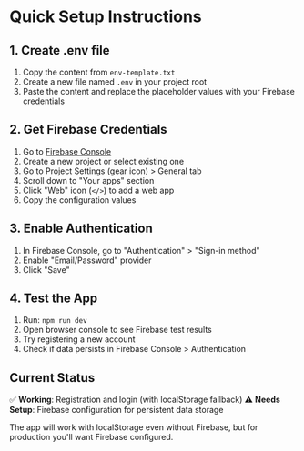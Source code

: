 # Quick Setup Instructions

## 1. Create .env file

1. Copy the content from `env-template.txt`
2. Create a new file named `.env` in your project root
3. Paste the content and replace the placeholder values with your Firebase credentials

## 2. Get Firebase Credentials

1. Go to [Firebase Console](https://console.firebase.google.com/)
2. Create a new project or select existing one
3. Go to Project Settings (gear icon) > General tab
4. Scroll down to "Your apps" section
5. Click "Web" icon (`</>`) to add a web app
6. Copy the configuration values

## 3. Enable Authentication

1. In Firebase Console, go to "Authentication" > "Sign-in method"
2. Enable "Email/Password" provider
3. Click "Save"

## 4. Test the App

1. Run: `npm run dev`
2. Open browser console to see Firebase test results
3. Try registering a new account
4. Check if data persists in Firebase Console > Authentication

## Current Status

✅ **Working**: Registration and login (with localStorage fallback)
⚠️ **Needs Setup**: Firebase configuration for persistent data storage

The app will work with localStorage even without Firebase, but for production you'll want Firebase configured.
